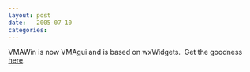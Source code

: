 ```yaml
---
layout: post
date:   2005-07-10
categories:
---
```

VMAWin is now VMAgui and is based on wxWidgets.&nbsp; Get the goodness <a href="zvm/vma">here</a>.
